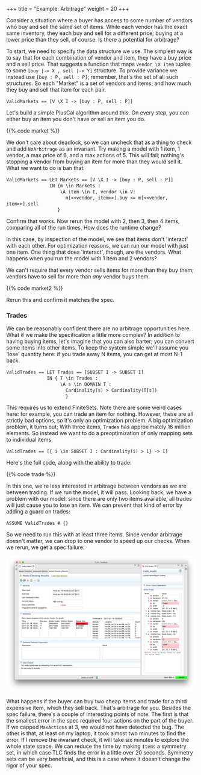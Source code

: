 +++
title = "Example: Arbitrage"
weight = 20
+++

Consider a situation where a buyer has access to some number of vendors who buy and sell the same set of items. While each vendor has the exact same inventory, they each buy and sell for a different price; buying at a lower price than they sell, of course. Is there a potential for arbitrage?

To start, we need to specify the data structure we use. The simplest way is to say that for each combination of vendor and item, they have a buy price and a sell price. That suggests a function that maps `Vendor \X Item` tuples to some `[buy |-> X , sell |-> Y]` structure. To provide variance we instead use `[buy : P, sell : P]`; remember, that's the set of all such structures. So each "Market" is a set of vendors and items, and how much they buy and sell that item for each pair.

```
ValidMarkets == [V \X I -> [buy : P, sell : P]]
```

Let's build a simple PlusCal algorithm around this. On every step, you can either buy an item you don't have or sell an item you do.

{{% code market %}}

We don't care about deadlock, so we can uncheck that as a thing to check and add `NoArbitrage` as an invariant. Try making a model with 1 item, 1 vendor, a max price of 6, and a max actions of 5. This will fail; nothing's stopping a vendor from buying an item for more than they would sell it. What we want to do is ban that:

``` tla
ValidMarkets == LET Markets == [V \X I -> [buy : P, sell : P]]
                IN {m \in Markets : 
                    \A item \in I, vendor \in V:
                      m[<<vendor, item>>].buy <= m[<<vendor, item>>].sell
                   }
```

Confirm that works. Now rerun the model with 2, then 3, then 4 items, comparing all of the run times. How does the runtime change?

In this case, by inspection of the model, we see that items don't 'interact' with each other. For optimization reasons, we can run our model with just one item. One thing that does 'interact', though, are the vendors. What happens when you run the model with 1 item and 2 vendors?

We can't require that every vendor sells items for more than they buy them; vendors have to sell for more than _any_ vendor buys them.

{{% code market2 %}}

Rerun this and confirm it matches the spec.

### Trades

We can be reasonably confident there are no arbitrage opportunities here. What if we make the specification a little more complex? In addition to having buying items, let's imagine that you can also barter; you can convert some items into other items. To keep the system simple we'll assume you 'lose' quantity here: if you trade away N items, you can get at most N-1 back.

``` tla
ValidTrades == LET Trades == [SUBSET I -> SUBSET I]
               IN { T \in Trades : 
                    \A s \in DOMAIN T :
                      Cardinality(s) > Cardinality(T[s])
                      }
```

This requires us to extend FiniteSets. Note there are some weird cases here: for example, you can trade an item for nothing. However, these are all strictly bad options, so it's only an optimization problem. A big optimization problem, it turns out; With three items, `Trades` has approximately 16 million elements. So instead we want to do a preoptimization of only mapping sets to individual items.

``` tla
ValidTrades == [{ i \in SUBSET I : Cardinality(i) > 1} -> I]
```
Here's the full code, along with the ability to trade:

{{% code trade %}}

In this one, we're less interested in arbitrage between vendors as we are between trading. If we run the model, it will pass. Looking back, we have a problem with our model: since there are only two items available, all trades will just cause you to lose an item. We can prevent that kind of error by adding a guard on trades:

``` tla
ASSUME ValidTrades # {}
```

So we need to run this with at least three items. Since vendor arbitrage doesn't matter, we can drop to one vendor to speed up our checks. When we rerun, we get a spec failure:

![](img/failure.png)

What happens if the buyer can buy two cheap items and trade for a third expensive item, which they sell back. That's arbitrage for you. Besides the spec failure, there's a couple of interesting points of note. The first is that the smallest error in the spec required four actions on the part of the buyer. If we capped `MaxActions` at 3, we would not have detected the bug. The other is that, at least on my laptop, it took almost two minutes to find the error. If I remove the invariant check, it will take six minutes to explore the whole state space. We can reduce the time by making `Items` a symmetry set, in which case TLC finds the error in a little over 20 seconds. Symmetry sets can be very beneficial, and this is a case where it doesn't change the rigor of your spec.
